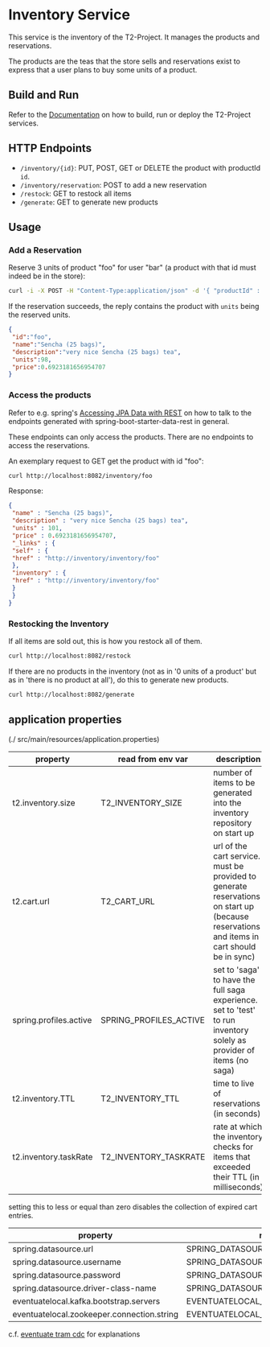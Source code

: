 # Inventory Service

This service is the inventory of the T2-Project.
It manages the products and reservations.

The products are the teas that the store sells and reservations exist to express that a user plans to buy some units of a product.


## Build and Run

Refer to the [Documentation](https://t2-documentation.readthedocs.io/en/latest/microservices/deploy.html) on how to build, run or deploy the T2-Project services.


## HTTP Endpoints

* `/inventory/{id}`: PUT, POST, GET or DELETE the product with productId `id`.
* `/inventory/reservation`: POST to add a new reservation
* `/restock`: GET to restock all items
* `/generate`: GET to generate new products


## Usage

### Add a Reservation

Reserve 3 units of product "foo" for user "bar" (a product with that id must indeed be in the store):

```sh
curl -i -X POST -H "Content-Type:application/json" -d '{ "productId" : "foo", "sessionId" : "bar", "units" : 3}' http://localhost:8082/inventory/reservation
```

If the reservation succeeds, the reply contains the product with `units` being the reserved units.

```json
{
 "id":"foo",
 "name":"Sencha (25 bags)",
 "description":"very nice Sencha (25 bags) tea",
 "units":98,
 "price":0.6923181656954707
}
```

### Access the products

Refer to e.g. spring's [Accessing JPA Data with REST](https://spring.io/guides/gs/accessing-data-rest/) on how to talk to the endpoints generated with spring-boot-starter-data-rest in general.

These endpoints can only access the products.
There are no endpoints to access the reservations.

An exemplary request to GET get the product with id "foo":

```sh
curl http://localhost:8082/inventory/foo
```
Response:

```json
{
 "name" : "Sencha (25 bags)",
 "description" : "very nice Sencha (25 bags) tea",
 "units" : 101,
 "price" : 0.6923181656954707,
 "_links" : {
 "self" : {
 "href" : "http://inventory/inventory/foo"
 },
 "inventory" : {
 "href" : "http://inventory/inventory/foo"
 }
 }
}
```

### Restocking the Inventory

If all items are sold out, this is how you restock all of them.

```sh
curl http://localhost:8082/restock
```

If there are no products in the inventory (not as in '0 units of a product' but as in 'there is no product at all'), do this to generate new products.

```sh
curl http://localhost:8082/generate
```

## application properties

(./ src/main/resources/application.properties)

| property | read from env var | description |
| -------- | ----------------- | ----------- |
| t2.inventory.size | T2_INVENTORY_SIZE | number of items to be generated into the inventory repository on start up |
| t2.cart.url | T2_CART_URL | url of the cart service. must be provided to generate reservations on start up (because reservations and items in cart should be in sync) |
| spring.profiles.active | SPRING_PROFILES_ACTIVE | set to 'saga' to have the full saga experience. set to 'test' to run inventory solely as provider of items (no saga) |
| t2.inventory.TTL | T2_INVENTORY_TTL | time to live of reservations (in seconds) |
| t2.inventory.taskRate | T2_INVENTORY_TASKRATE | rate at which the inventory checks for items that exceeded their TTL (in milliseconds) |
setting this to less or equal than zero disables the collection of expired cart entries.

| property | read from env var | description |
| -------- | ----------------- | ----------- |
| spring.datasource.url | SPRING_DATASOURCE_URL | |
| spring.datasource.username | SPRING_DATASOURCE_USERNAME | |
| spring.datasource.password | SPRING_DATASOURCE_PASSWORD | |
| spring.datasource.driver-class-name | SPRING_DATASOURCE_DRIVER_CLASS_NAME | |
| eventuatelocal.kafka.bootstrap.servers | EVENTUATELOCAL_KAFKA_BOOTSTRAP_SERVERS | |
| eventuatelocal.zookeeper.connection.string | EVENTUATELOCAL_ZOOKEEPER_CONNECTION_STRING | |

c.f. [eventuate tram cdc](https://eventuate.io/docs/manual/eventuate-tram/latest/getting-started-eventuate-tram.html) for explanations
